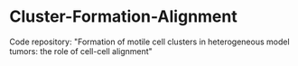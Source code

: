 # Cluster-Formation-Alignment
Code repository: "Formation of motile cell clusters in heterogeneous model tumors: the role of cell-cell alignment"
